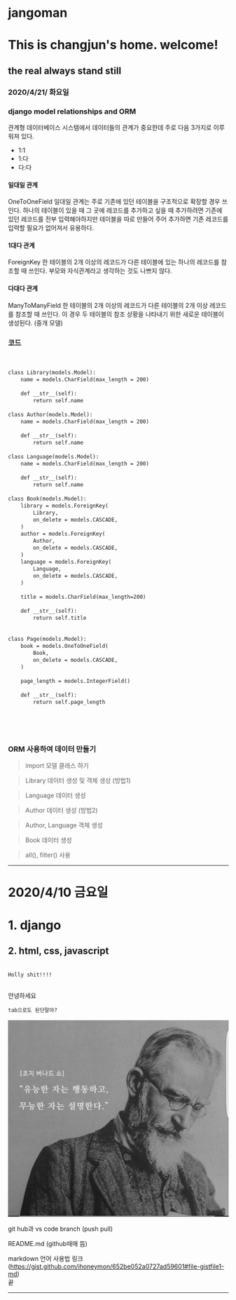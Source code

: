 # jangoman

This is changjun's home. welcome!
===

the real always stand still
----

### 2020/4/21/ 화요일
### django model relationships and ORM

관계형 데이터베이스 시스템에서 데이터들의 관계가 중요한데 주로 다음 3가지로 이루워져 있다.
* 1:1 
* 1:다
* 다:다

#### 일대일 관계
OneToOneField
일대일 관계는 주로 기존에 있던 테이블을 구조적으로 확장할 경우 쓰인다.
하나의 테이블이 있을 때 그 곳에 레코드를 추가하고 싶을 때 추가하려면 기존에 있던 레코드를 전부 입력해야하지만
테이블을 따로 만들어 주어 추가하면 기존 레코드를 입력할 필요가 없어져서 유용하다.

#### 1대다 관계
ForeignKey
한 테이블의 2개 이상의 레코드가 다른 테이블에 있는 하나의 레코드를 참조할 때 쓰인다.
부모와 자식관계라고 생각하는 것도 나쁘지 않다.

#### 다대다 관계
ManyToManyField
한 테이블의 2개 이상의 레코드가 다른 테이블의 2개 이상 레코드를 참조할 때 쓰인다.
이 경우 두 테이블의 참조 상황을 나타내기 위한 새로운 테이블이 생성된다. (중개 모델)

### 코드

<pre>
<code>

class Library(models.Model):
    name = models.CharField(max_length = 200)

    def __str__(self):
        return self.name

class Author(models.Model):
    name = models.CharField(max_length = 200)

    def __str__(self):
        return self.name

class Language(models.Model):
    name = models.CharField(max_length = 200)
    
    def __str__(self):
        return self.name

class Book(models.Model):
    library = models.ForeignKey(
        Library,
        on_delete = models.CASCADE,
    )
    author = models.ForeignKey(
        Author,
        on_delete = models.CASCADE,
    )
    language = models.ForeignKey(
        Language,
        on_delete = models.CASCADE,
    )

    title = models.CharField(max_length=200)
    
    def __str__(self):
        return self.title


class Page(models.Model):
    book = models.OneToOneField(
        Book,
        on_delete = models.CASCADE,
    )

    page_length = models.IntegerField()

    def __str__(self):
        return self.page_length

</pre>
</code>

### ORM 사용하여 데이터 만들기

> import 모델 클래스 하기
<img scr = /1.jpg></img>

> Library 데이터 생성 및 객체 생성 (방법1)
<img scr = /2.jpg></img>

> Language 데이터 생성
<img scr = /3.jpg></img>

> Author 데이터 생성 (방법2)
<img scr = /4.jpg></img>

> Author, Language 객체 생성
<img scr = /5.jpg></img>

> Book 데이터 생성
<img scr = /6.jpg></img>

> all(), filter() 사용
<img scr = /7.jpg></img>

***

# 2020/4/10 금요일
#   1. django
##  2. html, css, javascript

<pre>
<code>
Holly shit!!!!
</code>
</pre>

안녕하세요

    tab으로도 된단말야?
  

![Alt text](/명언.jpg)


git hub과 vs code branch (push pull)

README.md (github때매 뜸)   

markdown 언어 사용법 링크   
(https://gist.github.com/ihoneymon/652be052a0727ad59601#file-gistfile1-md)   
끝
***
